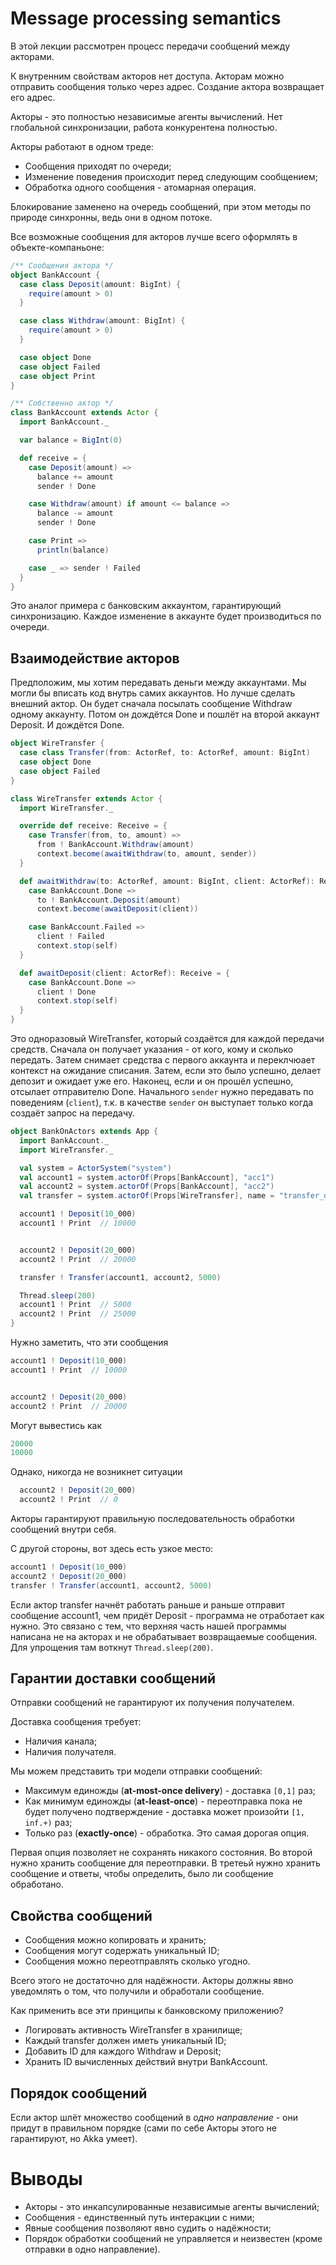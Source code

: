 # Message processing semantics

В этой лекции рассмотрен процесс передачи сообщений между акторами.

К внутренним свойствам акторов нет доступа. Акторам можно отправить сообщения только через адрес. Создание актора возвращает его адрес.

Акторы - это полностью независимые агенты вычислений. Нет глобальной синхронизации, работа конкурентена полностью.

Акторы работают в одном треде:

- Сообщения приходят по очереди;
- Изменение поведения происходит перед следующим сообщением;
- Обработка одного сообщения - атомарная операция.

Блокирование заменено на очередь сообщений, при этом методы по природе синхронны, ведь они в одном потоке.

Все возможные сообщения для акторов лучше всего оформлять в объекте-компаньоне:

```scala
/** Сообщения актора */
object BankAccount {
  case class Deposit(amount: BigInt) {
    require(amount > 0)
  }

  case class Withdraw(amount: BigInt) {
    require(amount > 0)
  }

  case object Done
  case object Failed
  case object Print
}
```


```scala
/** Собственно актор */
class BankAccount extends Actor {
  import BankAccount._

  var balance = BigInt(0)

  def receive = {
    case Deposit(amount) =>
      balance += amount
      sender ! Done

    case Withdraw(amount) if amount <= balance =>
      balance -= amount
      sender ! Done

    case Print =>
      println(balance)

    case _ => sender ! Failed
  }
}
```

Это аналог примера с банковским аккаунтом, гарантирующий синхронизацию. Каждое изменение в аккаунте будет производиться по очереди.

## Взаимодействие акторов

Предположим, мы хотим передавать деньги между аккаунтами. Мы могли бы вписать код внутрь самих аккаунтов. Но лучше сделать внешний актор. Он будет сначала посылать сообщение Withdraw одному аккаунту. Потом он дождётся Done и пошлёт на второй аккаунт Deposit. И дождётся Done. 


```scala
object WireTransfer {
  case class Transfer(from: ActorRef, to: ActorRef, amount: BigInt)
  case object Done
  case object Failed
}

class WireTransfer extends Actor {
  import WireTransfer._

  override def receive: Receive = {
    case Transfer(from, to, amount) =>
      from ! BankAccount.Withdraw(amount)
      context.become(awaitWithdraw(to, amount, sender))
  }

  def awaitWithdraw(to: ActorRef, amount: BigInt, client: ActorRef): Receive = {
    case BankAccount.Done =>
      to ! BankAccount.Deposit(amount)
      context.become(awaitDeposit(client))

    case BankAccount.Failed =>
      client ! Failed
      context.stop(self)
  }

  def awaitDeposit(client: ActorRef): Receive = {
    case BankAccount.Done =>
      client ! Done
      context.stop(self)
  }
}

```

Это одноразовый WireTransfer, который создаётся для каждой передачи средств. Сначала он получает указания - от кого, кому и сколько передать. Затем снимает средства с первого аккаунта и переклчюает контекст на ожидание списания. Затем, если это было успешно, делает депозит и ожидает уже его. Наконец, если и он прошёл успешно, отсылает отправителю Done. Начального `sender` нужно передавать по поведениям (`client`), т.к. в качестве `sender` он выступает только когда создаёт запрос на передачу.

```scala
object BankOnActors extends App {
  import BankAccount._
  import WireTransfer._

  val system = ActorSystem("system")
  val account1 = system.actorOf(Props[BankAccount], "acc1")
  val account2 = system.actorOf(Props[BankAccount], "acc2")
  val transfer = system.actorOf(Props[WireTransfer], name = "transfer_query")

  account1 ! Deposit(10_000)
  account1 ! Print  // 10000


  account2 ! Deposit(20_000)
  account2 ! Print  // 20000

  transfer ! Transfer(account1, account2, 5000)

  Thread.sleep(200)
  account1 ! Print  // 5000
  account2 ! Print  // 25000
}
```

Нужно заметить, что эти сообщения 

```scala
account1 ! Deposit(10_000)
account1 ! Print  // 10000


account2 ! Deposit(20_000)
account2 ! Print  // 20000
```

Могут вывестись как 

```scala
20000
10000
```

Однако, никогда не возникнет ситуации

```scala
  account2 ! Deposit(20_000)
  account2 ! Print  // 0
```

Акторы гарантируют правильную последовательность обработки сообщений внутри себя.

С другой стороны, вот здесь есть узкое место:

```scala
account1 ! Deposit(10_000)
account2 ! Deposit(20_000)
transfer ! Transfer(account1, account2, 5000)
```

Если актор transfer начнёт работать раньше и раньше отправит сообщение account1, чем придёт Deposit - программа не отработает как нужно. Это связано с тем, что верхняя часть нашей программы написана не на акторах и не обрабатывает возвращаемые сообщения. Для упрощения там воткнут `Thread.sleep(200)`. 


## Гарантии доставки сообщений

Отправки сообщений не гарантируют их получения получателем. 

Доставка сообщения требует:

- Наличия канала;
- Наличия получателя.

Мы можем представить три модели отправки сообщений:

- Максимум единожды (**at-most-once delivery**) - доставка `[0,1]` раз;
- Как минимум единожды (**at-least-once**) - переотправка пока не будет получено подтверждение - доставка может произойти `[1, inf.+)` раз;
- Только раз (**exactly-once**) - обработка. Это самая дорогая опция.

Первая опция позволяет не сохранять никакого состояния. Во второй нужно хранить сообщение для переотправки. В третеьй нужно хранить сообщение и ответы, чтобы определить, было ли сообщение обработано. 


## Свойства сообщений

- Сообщения можно копировать и хранить;
- Сообщения могут содержать уникальный ID;
- Сообщения можно переотправлять сколько угодно.

Всего этого не достаточно для надёжности. Акторы должны явно уведомлять о том, что получили и обработали сообщение. 

Как применить все эти принципы к банковскому приложению?

- Логировать активность WireTransfer в хранилище;
- Каждый transfer должен иметь уникальный ID;
- Добавить ID для каждого Withdraw и Deposit;
- Хранить ID вычисленных действий внутри BankAccount.

## Порядок сообщений

Если актор шлёт множество сообщений в *одно направление* - они придут в правильном порядке (сами по себе Акторы этого не гарантируют, но Akka умеет).


# Выводы

- Акторы - это инкапсулированные независимые агенты вычислений;
- Сообщения - единственный путь интеракции с ними;
- Явные сообщения позволяют явно судить о надёжности;
- Порядок обработки сообщений не управляется и неизвестен (кроме отправки в одно направление).
